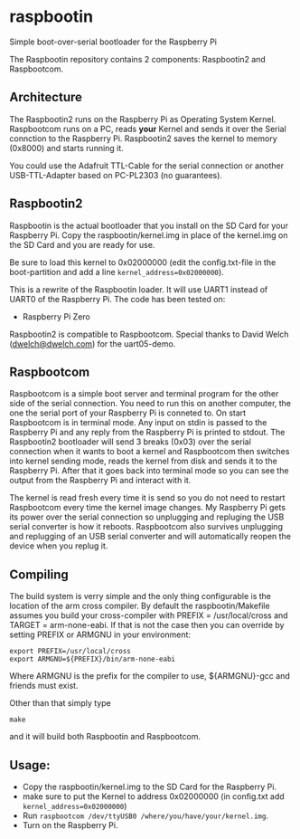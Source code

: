 # raspbootin

Simple boot-over-serial bootloader for the Raspberry Pi

The Raspbootin repository contains 2 components: Raspbootin2 and Raspbootcom.

## Architecture

The Raspbootin2 runs on the Raspberry Pi as Operating System Kernel. Raspbootcom runs on a PC, reads __your__ Kernel and sends it over the Serial connction to the Raspberry Pi. Raspbootin2 saves the kernel to memory (0x8000) and starts running it. 

You could use the Adafruit TTL-Cable for the serial connection or another USB-TTL-Adapter based on PC-PL2303 (no guarantees).

## Raspbootin2

Raspbootin is the actual bootloader that you install on the SD Card for your Raspberry Pi. Copy the raspbootin/kernel.img in place of the kernel.img on the SD Card and you are ready for use.

Be sure to load this kernel to 0x02000000 (edit the config.txt-file in the boot-partition and add a line ```kernel_address=0x02000000```).

This is a rewrite of the Raspbootin loader. It will use UART1 instead of UART0 of the Raspberry Pi. The code has been tested on:
- Raspberry Pi Zero

Raspbootin2 is compatible to Raspbootcom. Special thanks to David Welch (dwelch@dwelch.com) for the uart05-demo.

## Raspbootcom

Raspbootcom is a simple boot server and terminal program for the other side of the serial connection. You need to run this on another computer, the one the serial port of your Raspberry Pi is conneted to. On start Raspbootcom is in terminal mode. Any input on stdin is passed to the Raspberry Pi and any reply from the Raspberry Pi is printed to stdout. The Raspbootin2 bootloader will send 3 breaks (0x03) over the serial connection when it wants to boot a kernel and Raspbootcom then switches into kernel sending mode, reads the kernel from disk and sends it to the Raspberry Pi. After that it goes back into terminal mode so you can see the output from the Raspberry Pi and interact with it.

The kernel is read fresh every time it is send so you do not need to restart Raspbootcom every time the kernel image changes. My Raspberry Pi gets its power over the serial connection so unplugging and repluging the USB serial converter is how it reboots. Raspbootcom also survives unplugging and replugging of an USB serial converter and will automatically reopen the device when you replug it. 

## Compiling

The build system is verry simple and the only thing configurable is the location of the arm cross compiler. By default the raspbootin/Makefile assumes you build your cross-compiler with PREFIX = /usr/local/cross and TARGET = arm-none-eabi. If that is not the case then you can override by setting PREFIX or ARMGNU in your environment:

```
export PREFIX=/usr/local/cross
export ARMGNU=${PREFIX}/bin/arm-none-eabi
```

Where ARMGNU is the prefix for the compiler to use, ${ARMGNU}-gcc and friends must exist.

Other than that simply type
```
make
```
and it will build both Raspbootin and Raspbootcom.

## Usage:

- Copy the raspbootin/kernel.img to the SD Card for the Raspberry Pi.
- make sure to put the Kernel to address 0x02000000 (in config.txt add ```kernel_address=0x02000000```)
- Run ```raspbootcom /dev/ttyUSB0 /where/you/have/your/kernel.img```.
- Turn on the Raspberry Pi.
